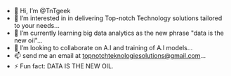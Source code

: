 - 👋 Hi, I’m @TnTgeek
- 👀 I’m interested in in delivering Top-notch Technology solutions tailored to your needs...
- 🌱 I’m currently learning big data analytics as the new phrase "data is the new oil"...
- 💞️ I’m looking to collaborate on A.I and training of A.I models...
- 📫 send me an email at topnotchteknologiesolutions@gmail.com...
- ⚡ Fun fact: DATA IS THE NEW OIL.

<!---
TnTgeek/TnTgeek is a ✨ special ✨ repository because its `README.md` (this file) appears on your GitHub profile.
You can click the Preview link to take a look at your changes.
--->
